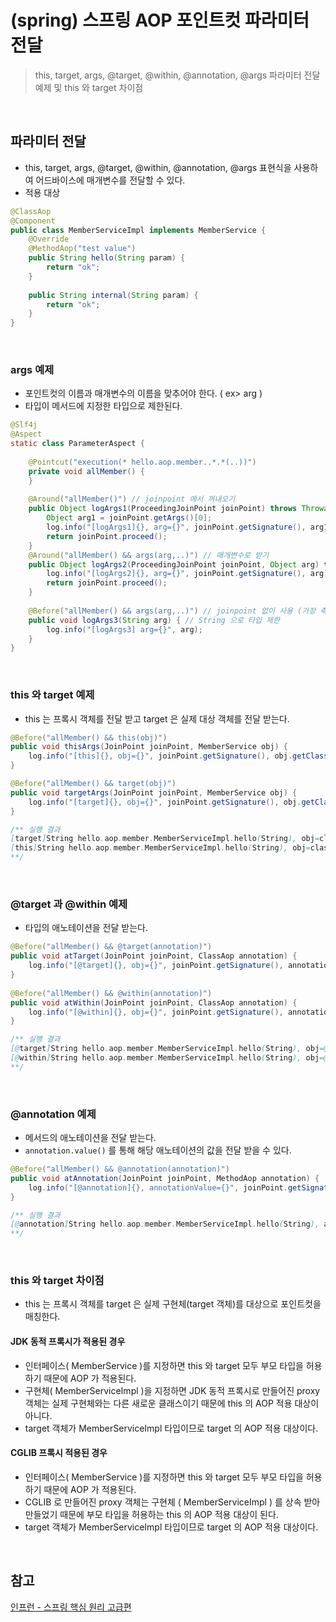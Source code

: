 # (spring) 스프링 AOP 포인트컷 파라미터 전달
> this, target, args, @target, @within, @annotation, @args 파라미터 전달 예제 및 this 와 target 차이점

<br>

## 파라미터 전달
- this, target, args, @target, @within, @annotation, @args 표현식을 사용하여 어드바이스에 매개변수를 전달할 수 있다. 
- 적용 대상
```java
@ClassAop  
@Component  
public class MemberServiceImpl implements MemberService {  
    @Override  
    @MethodAop("test value")  
    public String hello(String param) {  
        return "ok";  
    }  
  
    public String internal(String param) {  
        return "ok";  
    }  
}
```

<br>

### args 예제
- 포인트컷의 이름과 매개변수의 이름을 맞추어야 한다. ( ex> arg )
- 타입이 메서드에 지정한 타입으로 제한된다.
```java
@Slf4j  
@Aspect  
static class ParameterAspect {  
  
    @Pointcut("execution(* hello.aop.member..*.*(..))")  
    private void allMember() {  
    }  
  
    @Around("allMember()") // joinpoint 에서 꺼내오기
    public Object logArgs1(ProceedingJoinPoint joinPoint) throws Throwable {  
        Object arg1 = joinPoint.getArgs()[0]; 
        log.info("[logArgs1]{}, arg={}", joinPoint.getSignature(), arg1);  
        return joinPoint.proceed();  
    }
    @Around("allMember() && args(arg,..)") // 매개변수로 받기
	public Object logArgs2(ProceedingJoinPoint joinPoint, Object arg) throws Throwable {  
	    log.info("[logArgs2]{}, arg={}", joinPoint.getSignature(), arg);  
	    return joinPoint.proceed();  
	}  
	  
	@Before("allMember() && args(arg,..)") // joinpoint 없이 사용 (가장 축약)
	public void logArgs3(String arg) { // String 으로 타입 제한
	    log.info("[logArgs3] arg={}", arg);  
	}
}
```

<br>

### this 와 target 예제 
- this 는 프록시 객체를 전달 받고 target 은 실제 대상 객체를 전달 받는다.
```java
@Before("allMember() && this(obj)")  
public void thisArgs(JoinPoint joinPoint, MemberService obj) {  
    log.info("[this]{}, obj={}", joinPoint.getSignature(), obj.getClass());  
}

@Before("allMember() && target(obj)")  
public void targetArgs(JoinPoint joinPoint, MemberService obj) {  
    log.info("[target]{}, obj={}", joinPoint.getSignature(), obj.getClass());  
}

/** 실행 결과
[target]String hello.aop.member.MemberServiceImpl.hello(String), obj=class hello.aop.member.MemberServiceImpl
[this]String hello.aop.member.MemberServiceImpl.hello(String), obj=class hello.aop.member.MemberServiceImpl$$EnhancerBySpringCGLIB$$f63f6edf
**/
```

<br>

### @target 과 @within 예제
- 타입의 애노테이션을 전달 받는다. 
```java
@Before("allMember() && @target(annotation)")  
public void atTarget(JoinPoint joinPoint, ClassAop annotation) {  
    log.info("[@target]{}, obj={}", joinPoint.getSignature(), annotation);  
}  
  
@Before("allMember() && @within(annotation)")  
public void atWithin(JoinPoint joinPoint, ClassAop annotation) {  
    log.info("[@within]{}, obj={}", joinPoint.getSignature(), annotation);  
}

/** 실행 결과
[@target]String hello.aop.member.MemberServiceImpl.hello(String), obj=@hello.aop.member.annotation.ClassAop()
[@within]String hello.aop.member.MemberServiceImpl.hello(String), obj=@hello.aop.member.annotation.ClassAop()
**/
```

<br>

### @annotation 예제
- 메서드의 애노테이션을 전달 받는다. 
- `annotation.value()` 를 통해 해당 애노테이션의 값을 전달 받을 수 있다. 
```java
@Before("allMember() && @annotation(annotation)")  
public void atAnnotation(JoinPoint joinPoint, MethodAop annotation) {  
    log.info("[@annotation]{}, annotationValue={}", joinPoint.getSignature(), annotation.value());
}

/** 실행 결과
[@annotation]String hello.aop.member.MemberServiceImpl.hello(String), annotationValue=test value
**/
```

<br>

### this 와 target 차이점
- this 는 프록시 객체를 target 은 실제 구현체(target 객체)를 대상으로 포인트컷을 매칭한다.
#### JDK 동적 프록시가 적용된 경우
- 인터페이스( MemberService )를 지정하면 this 와 target 모두 부모 타입을 허용하기 때문에 AOP 가 적용된다.
- 구현체( MemberServiceImpl )을 지정하면 JDK 동적 프록시로 만들어진 proxy 객체는 실제 구현체와는 다른 새로운 클래스이기 때문에 this 의 AOP 적용 대상이 아니다.
- target 객체가 MemberServiceImpl 타입이므로 target 의 AOP 적용 대상이다.
#### CGLIB 프록시 적용된 경우
- 인터페이스( MemberService )를 지정하면 this 와 target 모두 부모 타입을 허용하기 때문에 AOP 가 적용된다.
- CGLIB 로 만들어진 proxy 객체는 구현체 ( MemberServiceImpl ) 를 상속 받아 만들었기 때문에 부모 타입을 허용하는 this 의 AOP 적용 대상이 된다. 
- target 객체가 MemberServiceImpl 타입이므로 target 의 AOP 적용 대상이다.

<br>

## 참고 
[인프런 - 스프링 핵심 원리 고급편](https://inf.run/FWeFN) 